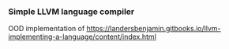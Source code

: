 ### Simple LLVM language compiler
OOD implementation of https://landersbenjamin.gitbooks.io/llvm-implementing-a-language/content/index.html
